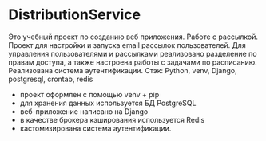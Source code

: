 # DistributionService
Это учебный проект по созданию веб приложения. Работе с рассылкой.
Проект для настройки и запуска email рассылок пользователей. Для управления пользователями и рассылками реализовано разделение по правам доступа, а также настроена работы с задачами по расписанию. Реализована система аутентификации.
Стэк: Python, venv, Django, postgresql, crontab, redis
- проект оформлен с помощью venv + pip
- для хранения данных используется БД PostgreSQL
- веб-приложение написано на Django
- в качестве брокера кэширования используется Redis
- кастомизирована система аутентификации.
